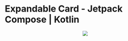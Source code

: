 # Expandable Card - Jetpack Compose | Kotlin
<p align="center">
  <img src="https://i.postimg.cc/2SWwtM5s/Expandable-Card.png">
</p>
